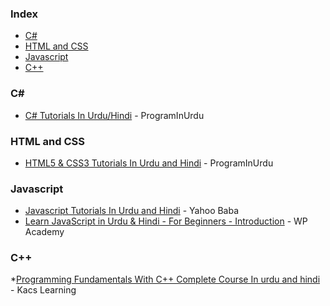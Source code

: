 ### Index

* [C#](#csharp)
* [HTML and CSS](#html-and-css)
* [Javascript](#javascript)
* [C++](#cplusplus)


### <a id="csharp"></a>C#&lrm;

* [C# Tutorials In Urdu/Hindi](https://youtube.com/playlist?list=PLUyYwyJA_WfQd5zeCU890TDFQAqboekyc) - ProgramInUrdu


### HTML and CSS

* [HTML5 & CSS3 Tutorials In Urdu and Hindi](https://youtube.com/playlist?list=PLUyYwyJA_WfTr3YWWJ41_V7TrRZoq6cBT) - ProgramInUrdu


### Javascript

* [Javascript Tutorials In Urdu and Hindi](https://www.youtube.com/watch?v=Lgxgm-T9cgA&list=PL0b6OzIxLPbx-BZTaWu_AF7hsKo_Fvsnf) - Yahoo Baba
* [Learn JavaScript in Urdu & Hindi - For Beginners - Introduction](https://www.youtube.com/watch?v=NKgdmmiPVUc&list=PL52B8F99BC6AD1647) - WP Academy


### C++

*[Programming Fundamentals With C++ Complete Course In urdu and hindi](https://www.youtube.com/watch?v=UBXZ02SZ-HE&list=PL4QkPoTgwFULciDFVJEHEwOKMtf9Q_Aqh) - Kacs Learning
